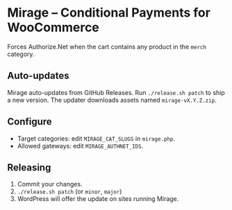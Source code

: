 # Mirage – Conditional Payments for WooCommerce

Forces Authorize.Net when the cart contains any product in the `merch` category.

## Auto-updates
Mirage auto-updates from GitHub Releases. Run `./release.sh patch` to ship a new version.
The updater downloads assets named `mirage-vX.Y.Z.zip`.

## Configure
- Target categories: edit `MIRAGE_CAT_SLUGS` in `mirage.php`.
- Allowed gateways: edit `MIRAGE_AUTHNET_IDS`.

## Releasing
1. Commit your changes.
2. `./release.sh patch` (or `minor`, `major`)
3. WordPress will offer the update on sites running Mirage.
